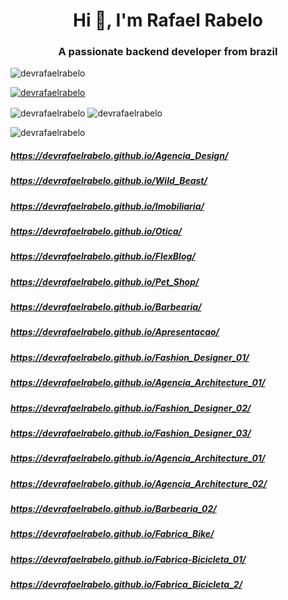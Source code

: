 <h1 align="center">Hi 👋, I'm Rafael Rabelo</h1>
<h3 align="center">A passionate backend developer from brazil</h3>


<img src="https://komarev.com/ghpvc/?username=devrafaelrabelo&label=Profile%20views&color=0e75b6&style=flat" alt="devrafaelrabelo" />



<a href="https://github.com/ryo-ma/github-profile-trophy"><img src="https://github-profile-trophy.vercel.app/?username=devrafaelrabelo" alt="devrafaelrabelo" /></a> 



<img align="center" src="https://github-readme-stats.vercel.app/api?username=devrafaelrabelo&show_icons=true&locale=en" alt="devrafaelrabelo" />



<img align="center" src="https://github-readme-streak-stats.herokuapp.com/?user=devrafaelrabelo&" alt="devrafaelrabelo" />


<p><img align="left" src="https://github-readme-stats.vercel.app/api/top-langs?username=devrafaelrabelo&show_icons=true&locale=en&layout=compact" alt="devrafaelrabelo" />
</p>
<br>

##### https://devrafaelrabelo.github.io/Agencia_Design/
##### https://devrafaelrabelo.github.io/Wild_Beast/
##### https://devrafaelrabelo.github.io/Imobiliaria/
##### https://devrafaelrabelo.github.io/Otica/
##### https://devrafaelrabelo.github.io/FlexBlog/
##### https://devrafaelrabelo.github.io/Pet_Shop/
##### https://devrafaelrabelo.github.io/Barbearia/
##### https://devrafaelrabelo.github.io/Apresentacao/
##### https://devrafaelrabelo.github.io/Fashion_Designer_01/
##### https://devrafaelrabelo.github.io/Agencia_Architecture_01/
##### https://devrafaelrabelo.github.io/Fashion_Designer_02/
##### https://devrafaelrabelo.github.io/Fashion_Designer_03/
##### https://devrafaelrabelo.github.io/Agencia_Architecture_01/
##### https://devrafaelrabelo.github.io/Agencia_Architecture_02/
##### https://devrafaelrabelo.github.io/Barbearia_02/
##### https://devrafaelrabelo.github.io/Fabrica_Bike/
##### https://devrafaelrabelo.github.io/Fabrica-Bicicleta_01/
##### https://devrafaelrabelo.github.io/Fabrica_Bicicleta_2/
